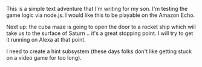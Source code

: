 This is a simple text adventure that I'm writing for my son.  I'm testing the game logic via node.js.  I would like this to be playable on the
Amazon Echo.

Next up: the cuba maze is going to open the door to a rocket ship which will take us 
to the surface of Saturn .. it's a great stopping point.  I will try to get it running on Alexa
at that point.

I need to create a hint subsystem (these days folks don't like getting stuck on a video game for too long).
